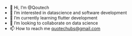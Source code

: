 - 👋 Hi, I’m @Qoutech
- 👀 I’m interested in datascience and software development
- 🌱 I’m currently learning flutter development
- 💞️ I’m looking to collaborate on data science 
- 📫 How to reach me quotechubs@gmail.com

<!---
Qoutech/Qoutech is a ✨ special ✨ repository because its `README.md` (this file) appears on your GitHub profile.
You can click the Preview link to take a look at your changes.
--->
